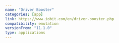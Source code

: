 ```yaml
---
name: "Driver Booster"
categories: [app]
link: https://www.iobit.com/en/driver-booster.php
compatibility: emulation
versionFrom: "11.1.0"
type: applications
---
```


